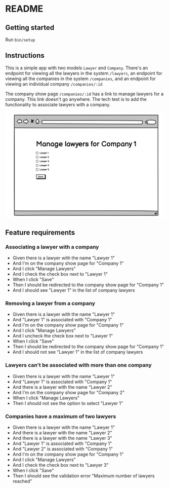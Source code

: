 # README

## Getting started
Run `bin/setup`

## Instructions
This is a simple app with two models `Lawyer` and `Company`.
There's an endpoint for viewing all the lawyers in the system `/lawyers`, an
endpoint for viewing all the companies in the system `/companies`, and an
endpoint for viewing an individual company `/companies/:id`

The company show page `/companies/:id` has a link to manage lawyers for a
company.
This link doesn't go anywhere.
The tech test is to add the functionality to associate lawyers with a company.

![example.png](https://github.com/lawbite/tech-test/raw/main/public/example.png)

## Feature requirements

### Associating a lawyer with a company
* Given there is a lawyer with the name "Lawyer 1"
* And I'm on the company show page for "Company 1"
* And I click "Manage Lawyers"
* And I check the check box next to "Lawyer 1"
* When I click "Save"
* Then I should be redirected to the company show page for "Company 1"
* And I should see "Lawyer 1" in the list of company lawyers

### Removing a lawyer from a company
* Given there is a lawyer with the name "Lawyer 1"
* And "Lawyer 1" is associated with "Company 1"
* And I'm on the company show page for "Company 1"
* And I click "Manage Lawyers"
* And I uncheck the check box next to "Lawyer 1"
* When I click "Save"
* Then I should be redirected to the company show page for "Company 1"
* And I should not see "Lawyer 1" in the list of company lawyers

### Lawyers can't be associated with more than one company
* Given there is a lawyer with the name "Lawyer 1"
* And "Lawyer 1" is associated with "Company 1"
* And there is a lawyer with the name "Lawyer 2"
* And I'm on the company show page for "Company 2"
* When I click "Manage Lawyers"
* Then I should not see the option to select "Lawyer 1"

### Companies have a maximum of two lawyers
* Given there is a lawyer with the name "Lawyer 1"
* And there is a lawyer with the name "Lawyer 2"
* And there is a lawyer with the name "Lawyer 3"
* And "Lawyer 1" is associated with "Company 1"
* And "Lawyer 2" is associated with "Company 1"
* And I'm on the company show page for "Company 1"
* And I click "Manage Lawyers"
* And I check the check box next to "Lawyer 3"
* When I click "Save"
* Then I should see the validation error "Maximum number of lawyers reached"
